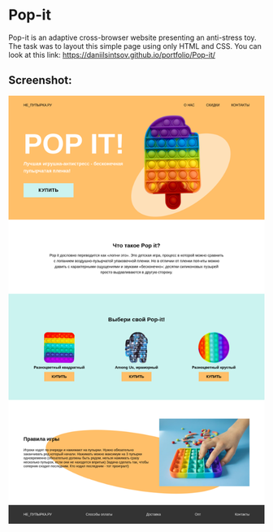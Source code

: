 # Pop-it

Pop-it is an adaptive cross-browser website presenting an anti-stress toy. The task was to layout this simple page using
only HTML and CSS. You can look at this link: https://daniilsintsov.github.io/portfolio/Pop-it/

## Screenshot:

![](../assets/НЕ_ПУПЫРКА.РУ.png)
